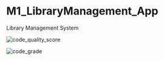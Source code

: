 # M1_LibraryManagement_App
Library Management System

![code_quality_score](https://api.codiga.io/project/31576/score/svg)

![code_grade](https://api.codiga.io/project/31576/status/svg)

















